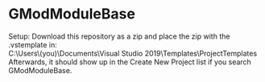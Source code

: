 # GModModuleBase

Setup:
Download this repository as a zip and place the zip with the .vstemplate in:  
C:\Users\\(you)\Documents\Visual Studio 2019\Templates\ProjectTemplates  
Afterwards, it should show up in the Create New Project list if you search GModModuleBase.

